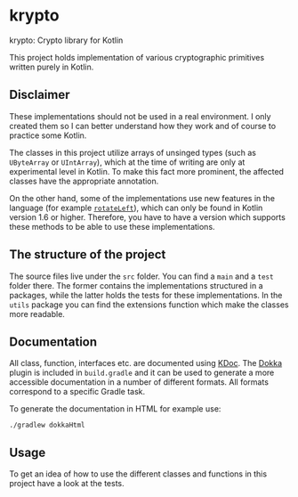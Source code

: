 # krypto
krypto: Crypto library for Kotlin

This project holds implementation of various cryptographic primitives written purely in Kotlin.

## Disclaimer

These implementations should not be used in a real environment. I only created them so I can better understand how they work and of course to practice some Kotlin.

The classes in this project utilize arrays of unsinged types (such as `UByteArray` or `UIntArray`), which at the time of writing are only at experimental level in Kotlin. To make this fact more prominent, the affected classes have the appropriate annotation.

On the other hand, some of the implementations use new features in the language (for example [`rotateLeft`](https://kotlinlang.org/api/latest/jvm/stdlib/kotlin/rotate-left.html)), which can only be found in Kotlin version 1.6 or higher. Therefore, you have to have a version which supports these methods to be able to use these implementations.

## The structure of the project

The source files live under the `src` folder. You can find a `main` and a `test` folder there. The former contains the implementations structured in a packages, while the latter holds the tests for these implementations. In the `utils` package you can find the extensions function which make the classes more readable.

## Documentation

All class, function, interfaces etc. are documented using [KDoc](https://kotlinlang.org/docs/kotlin-doc.html). The [Dokka](https://github.com/Kotlin/dokka) plugin is included in `build.gradle` and it can be used to generate a more accessible  documentation in a number of different formats. All formats correspond to a specific Gradle task.

To generate the documentation in HTML for example use:
```
./gradlew dokkaHtml
```

## Usage

To get an idea of how to use the different classes and functions in this project have a look at the tests.
